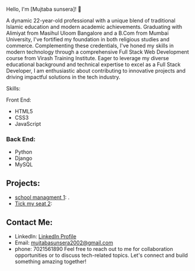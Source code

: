 
 Hello, I'm [Mujtaba sunsera]! 👋

A dynamic 22-year-old professional with a unique blend of traditional Islamic education and modern academic achievements. Graduating with Alimiyat from Masihul Uloom Bangalore and a B.Com from Mumbai University, I've fortified my foundation in both religious studies and commerce. Complementing these credentials, I've honed my skills in modern technology through a comprehensive Full Stack Web Development course from Virash Training Institute. Eager to leverage my diverse educational background and technical expertise to excel as a Full Stack Developer, I am enthusiastic about contributing to innovative projects and driving impactful solutions in the tech industry.

Skills:

 Front End:
- HTML5
- CSS3
- JavaScript

### Back End:
- Python
- Django
- MySQL

## Projects:

- [school managment 1](https://github.com/MujtabaCoder/School-Management-.git): .
- [Tick my seat  2](https://github.com/MujtabaCoder/Tick-my-seat-.git): 

## Contact Me:

- LinkedIn: [ LinkedIn Profile](linkedin.com/in/mujtaba-sunsera-7287291b8)
- Email: mujtabasunsera2002@gmail.com
- phone: 7021561890
Feel free to reach out to me for collaboration opportunities or to discuss tech-related topics. Let's connect and build something amazing together!
